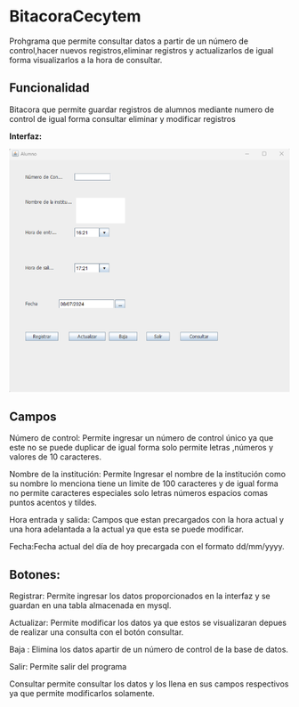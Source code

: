 # BitacoraCecytem

Prohgrama que permite consultar datos a partir de un número de control,hacer nuevos registros,eliminar registros y actualizarlos de igual forma visualizarlos a la hora de consultar.

## Funcionalidad

Bitacora que permite guardar registros de alumnos mediante numero de control de igual forma consultar eliminar y modificar registros 

**Interfaz:**

![1720477451534](image/README/1720477451534.png)

## Campos

Número de control: Permite ingresar un número de control único ya que este no se puede duplicar de igual forma solo permite letras ,números y valores de 10 caracteres.

Nombre de la institución: Permite Ingresar el nombre de la institución como su nombre lo menciona tiene un limite de 100 caracteres y de igual forma no permite caracteres especiales solo letras números espacios comas puntos acentos y tildes.

Hora entrada y salida: Campos que estan precargados con la hora actual y una hora adelantada a la actual ya que esta se puede modificar.

Fecha:Fecha actual del día de hoy precargada con el formato dd/mm/yyyy.

## Botones:

Registrar: Permite ingresar los datos proporcionados en la interfaz y se guardan en una tabla almacenada en mysql.

Actualizar: Permite modificar los datos ya que estos se visualizaran depues de realizar una consulta con el botón consultar.

Baja : Elimina los datos apartir de un  número de control de la base de datos.

Salir: Permite salir del programa

Consultar permite consultar los datos y los llena en sus campos respectivos ya que permite modificarlos solamente.
